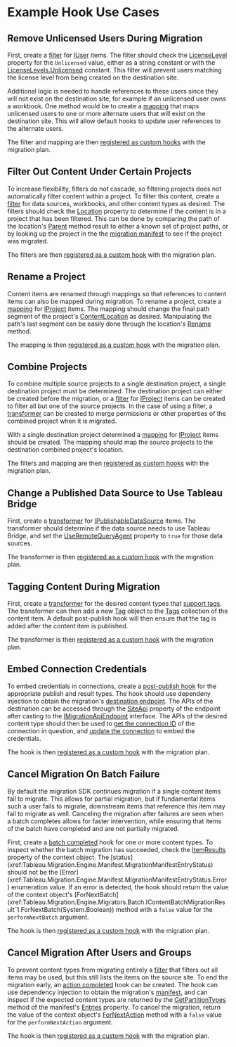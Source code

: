 # Example Hook Use Cases

## Remove Unlicensed Users During Migration
First, create a [filter](~/samples/filters/intro.md) for [IUser](xref:Tableau.Migration.Content.IUser) items.
The filter should check the [LicenseLevel](xref:Tableau.Migration.Content.IUser.LicenseLevel) property for the `Unlicensed` value, either as a string constant or with the [LicenseLevels.Unlicensed](xref:Tableau.Migration.Api.Rest.Models.LicenseLevels.Unlicensed) constant.
This filter will prevent users matching the license level from being created on the destination site.

Additional logic is needed to handle references to these users since they will not exist on the destination site, for example if an unlicensed user owns a workbook.
One method would be to create a [mapping](~/samples/mappings/intro.md) that maps unlicensed users to one or more alternate users that will exist on the destination site.
This will allow default hooks to update user references to the alternate users.

The filter and mapping are then [registered as custom hooks](custom_hooks.md#registration) with the migration plan.

## Filter Out Content Under Certain Projects
To increase flexibility, filters do not cascade, so filtering projects does not automatically filter content within a project.
To filter this content, create a [filter](~/samples/filters/intro.md) for data sources, workbooks, and other content types as desired.
The filters should check the [Location](xref:Tableau.Migration.IContentReference.Location) property to determine if the content is in a project that has been filtered.
This can be done by comparing the path of the location's [Parent](xref:Tableau.Migration.ContentLocation.Parent) method result to either a known set of project paths, or by looking up the project in the the [migration manifest](xref:Tableau.Migration.IMigrationManifest) to see if the project was migrated.

The filters are then [registered as a custom hook](custom_hooks.md#registration) with the migration plan.

## Rename a Project
Content items are renamed through mappings so that references to content items can also be mapped during migration.
To rename a project, create a [mapping](~/samples/mappings/intro.md) for [IProject](xref:Tableau.Migration.Content.IProject) items.
The mapping should change the final path segment of the project's [ContentLocation](xref:Tableau.Migration.ContentLocation) as desired.
Manipulating the path's last segment can be easily done through the location's [Rename](xref:Tableau.Migration.ContentLocation.Rename(System.String)) method.

The mapping is then [registered as a custom hook](custom_hooks.md#registration) with the migration plan.

## Combine Projects
To combine multiple source projects to a single destination project, a single destination project must be determined.
The destination project can either be created before the migration, or a [filter](~/samples/filters/intro.md) for [IProject](xref:Tableau.Migration.Content.IProject) items can be created to filter all but one of the source projects.
In the case of using a filter, a [transformer](~/samples/transformers/intro.md) can be created to merge permissions or other properties of the combined project when it is migrated.

With a single destination project determined a [mapping](~/samples/mappings/intro.md) for [IProject](xref:Tableau.Migration.Content.IProject) items should be created.
The mapping should map the source projects to the destination combined project's location.

The filters and mapping are then [registered as custom hooks](custom_hooks.md#registration) with the migration plan.

## Change a Published Data Source to Use Tableau Bridge
First, create a [transformer](~/samples/transformers/intro.md) for [IPublishableDataSource](xref:Tableau.Migration.Content.IPublishableDataSource) items.
The transformer should determine if the data source needs to use Tableau Bridge, and set the [UseRemoteQueryAgent](xref:Tableau.Migration.Content.IDataSource.UseRemoteQueryAgent) property to `true` for those data sources.

The transformer is then [registered as a custom hook](custom_hooks.md#registration) with the migration plan.

## Tagging Content During Migration
First, create a [transformer](~/samples/transformers/intro.md) for the desired content types that [support tags](xref:Tableau.Migration.Content.IWithTags).
The transformer can then add a new [Tag](xref:Tableau.Migration.Content.Tag) object to the [Tags](xref:Tableau.Migration.Content.IWithTags.Tags) collection of the content item.
A default post-publish hook will then ensure that the tag is added after the content item is published.

The transformer is then [registered as a custom hook](custom_hooks.md#registration) with the migration plan.

## Embed Connection Credentials
To embed credentials in connections, create a [post-publish hook](~/samples/post-publish/intro.md) for the appropriate publish and result types.
The hook should use dependeny injection to obtain the migration's [destination endpoint](xref:Tableau.Migration.Engine.Endpoints.IDestinationEndpoint).
The APIs of the destination can be accessed through the [SiteApi](xref:Tableau.Migration.Engine.Endpoints.IMigrationApiEndpoint.SiteApi) property of the endpoint after casting to the [IMigrationApiEndpoint](xref:Tableau.Migration.Engine.Endpoints.IMigrationApiEndpoint) interface.
The APIs of the desired content type should then be used to [get the connection ID](xref:Tableau.Migration.Api.IConnectionsApiClient#Tableau_Migration_Api_IConnectionsApiClient_GetConnectionsAsync_System_Guid_System_Threading_CancellationToken_) of the connection in question, and [update the connection](xref:Tableau.Migration.Api.IConnectionsApiClient#Tableau_Migration_Api_IConnectionsApiClient_UpdateConnectionAsync_System_Guid_System_Guid_Tableau_Migration_Api_Models_IUpdateConnectionOptions_System_Threading_CancellationToken_) to embed the credentials.

The hook is then [registered as a custom hook](custom_hooks.md#registration) with the migration plan.

## Cancel Migration On Batch Failure
By default the migration SDK continues migration if a single content items fail to migrate.
This allows for partial migration, but if fundamental items such a user fails to migrate, downstream items that reference this item may fail to migrate as well.
Canceling the migration after failures are seen when a batch completes allows for faster intervention, while ensuring that items of the batch have completed and are not partially migrated.

First, create a [batch completed](~/samples/batch-migration-completed/intro.md) hook for one or more content types.
To inspect whether the batch migration has succeeded, check the [ItemResults](xref:Tableau.Migration.Engine.Migrators.Batch.IContentBatchMigrationResult`1.ItemResults) property of the context object.
The [status](xref:Tableau.Migration.Engine.Manifest.MigrationManifestEntryStatus) should not be the [Error](xref:Tableau.Migration.Engine.Manifest.MigrationManifestEntryStatus.Error) enumeration value.
If an error is detected, the hook should return the value of the context object's [ForNextBatch](xref:Tableau.Migration.Engine.Migrators.Batch.IContentBatchMigrationResult`1.ForNextBatch(System.Boolean)) method with a `false` value for the `performNextBatch` argument.

The hook is then [registered as a custom hook](custom_hooks.md#registration) with the migration plan.

## Cancel Migration After Users and Groups
To prevent content types from migrating entirely a [filter](~/samples/filters/intro.md) that filters out all items may be used, but this still lists the items on the source site.
To end the migration early, an [action completed](~/samples/migration-action-completed/intro.md) hook can be created.
The hook can use dependency injection to obtain the migration's [manifest](xref:Tableau.Migration.IMigrationManifest), and can inspect if the expected content types are returned by the [GetPartitionTypes](xref:Tableau.Migration.Engine.Manifest.IMigrationManifestEntryCollection.GetPartitionTypes) method of the manifest's [Entries](xref:Tableau.Migration.IMigrationManifest.Entries) property.
To cancel the migration, return the value of the context object's [ForNextAction](xref:Tableau.Migration.Engine.Actions.IMigrationActionResult.ForNextAction(System.Boolean)) method with a `false` value for the `performNextAction` argument.

The hook is then [registered as a custom hook](custom_hooks.md#registration) with the migration plan.